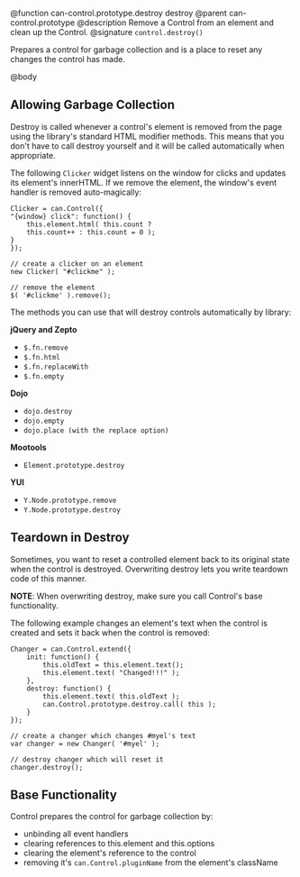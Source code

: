 @function can-control.prototype.destroy destroy
@parent can-control.prototype
@description Remove a Control from an element and clean up the Control.
@signature `control.destroy()`

Prepares a control for garbage collection and is a place to
reset any changes the control has made.

@body
## Allowing Garbage Collection

Destroy is called whenever a control's element is removed from the page using
the library's standard HTML modifier methods. This means that you
don't have to call destroy yourself and it
will be called automatically when appropriate.

The following `Clicker` widget listens on the window for clicks and updates
its element's innerHTML. If we remove the element, the window's event handler
is removed auto-magically:


	Clicker = can.Control({
	"{window} click": function() {
		this.element.html( this.count ?
		this.count++ : this.count = 0 );
	}
	});

	// create a clicker on an element
	new Clicker( "#clickme" );

	// remove the element
	$( '#clickme' ).remove();

The methods you can use that will destroy controls automatically by library:

__jQuery and Zepto__

- `$.fn.remove`
- `$.fn.html`
- `$.fn.replaceWith`
- `$.fn.empty`

__Dojo__

- `dojo.destroy`
- `dojo.empty`
- `dojo.place (with the replace option)`

__Mootools__

- `Element.prototype.destroy`

__YUI__

- `Y.Node.prototype.remove`
- `Y.Node.prototype.destroy`


## Teardown in Destroy

Sometimes, you want to reset a controlled element back to its
original state when the control is destroyed. Overwriting destroy
lets you write teardown code of this manner.

__NOTE__: When overwriting destroy, make sure you call Control's base functionality.

The following example changes an element's text when the control is
created and sets it back when the control is removed:

	Changer = can.Control.extend({
		init: function() {
			this.oldText = this.element.text();
			this.element.text( "Changed!!!" );
		},
		destroy: function() {
			this.element.text( this.oldText );
			can.Control.prototype.destroy.call( this );
		}
	});

	// create a changer which changes #myel's text
	var changer = new Changer( '#myel' );

	// destroy changer which will reset it
	changer.destroy();

## Base Functionality

Control prepares the control for garbage collection by:

- unbinding all event handlers
- clearing references to this.element and this.options
- clearing the element's reference to the control
- removing it's `can.Control.pluginName` from the element's className
